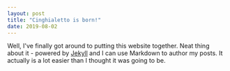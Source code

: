 ```yaml
---
layout: post
title: "Cinghialetto is born!"
date: 2019-08-02
---
```


Well, I've finally got around to putting this website together. Neat thing about it - powered by [Jekyll](http://jekyllrb.com) and I can use Markdown to author my posts. It actually is a lot easier than I thought it was going to be.
